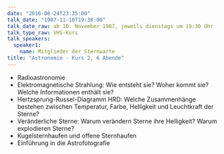 ```yaml
---
date: "2016-08-24T23:35:00"
talk_date: "1987-11-10T19:30:00"
talk_date_raw: ab 10. November 1987, jeweils dienstags um 19:30 Uhr
talk_type_raw: VHS-Kurs
talk_speakers:
  speaker1:
    name: Mitglieder der Sternwarte
title: "Astronomie - Kurs 2, 6 Abende"
---
```


- Radioastronomie
- Elektromagnetische Strahlung: Wie entsteht sie? Woher kommt sie? Welche Informationen enthält sie?
- Hertzsprung-Russel-Diagramm HRD: Welche Zusammenhänge bestehen zwischen Temperatur, Farbe, Helligkeit und Leuchtkraft der Sterne?
- Veränderliche Sterne: Warum verändern Sterne ihre Helligkeit? Warum explodieren Sterne?
- Kugelsternhaufen und offene Sternhaufen
- Einführung in die Astrofotografie
